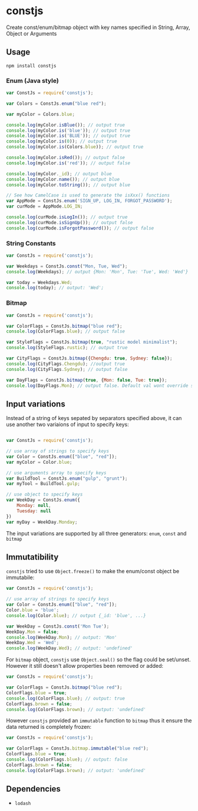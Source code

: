 constjs
========

Create const/enum/bitmap object with key names specified in String, Array, Object or Arguments

## Usage


`npm install constjs`


### Enum (Java style)

```javascript
var ConstJs = require('constjs');

var Colors = ConstJs.enum("blue red");

var myColor = Colors.blue;

console.log(myColor.isBlue()); // output true
console.log(myColor.is('blue')); // output true
console.log(myColor.is('BLUE')); // output true
console.log(myColor.is(0)); // output true
console.log(myColor.is(Colors.blue)); // output true

console.log(myColor.isRed()); // output false
console.log(myColor.is('red')); // output false

console.log(myColor._id); // output blue
console.log(myColor.name()); // output blue
console.log(myColor.toString()); // output blue

// See how CamelCase is used to generate the isXxx() functions
var AppMode = ConstJs.enum('SIGN_UP, LOG_IN, FORGOT_PASSWORD');
var curMode = AppMode.LOG_IN;

console.log(curMode.isLogIn()); // output true
console.log(curMode.isSignUp()); // output false
console.log(curMode.isForgotPassword()); // output false

```

### String Constants

```javascript
var ConstJs = require('constjs');

var Weekdays = ConstJs.const("Mon, Tue, Wed");
console.log(Weekdays); // output {Mon: 'Mon', Tue: 'Tue', Wed: 'Wed'}

var today = Weekdays.Wed;
console.log(today); // output: 'Wed';
```

### Bitmap

```javascript
var ConstJs = require('constjs');

var ColorFlags = ConstJs.bitmap("blue red");
console.log(ColorFlags.blue); // output false

var StyleFlags = ConstJs.bitmap(true, "rustic model minimalist");
console.log(StyleFlags.rustic); // output true

var CityFlags = ConstJs.bitmap({Chengdu: true, Sydney: false});
console.log(CityFlags.Chengdu); //output true
console.log(CityFlags.Sydney); // output false

var DayFlags = ConstJs.bitmap(true, {Mon: false, Tue: true});
console.log(DayFlags.Mon); // output false. Default val wont override specified val if the type is boolean 
```


## Input variations

Instead of a string of keys sepated by separators specified above, it can use another two variaions of input to specify keys:

```javascript

var ConstJs = require('constjs');

// use array of strings to specify keys
var Color = ConstJs.enum(["blue", "red"]);
var myColor = Color.blue;

// use arguments array to specify keys
var BuildTool = ConstJs.enum("gulp", "grunt");
var myTool = BuildTool.gulp;

// use object to specify keys
var WeekDay = ConstJs.enum({
    Monday: null,
    Tuesday: null
})
var myDay = WeekDay.Monday;
```

The input variations are supported by all three generators: `enum`, `const` and `bitmap`


## Immutatibility

`constjs` tried to use `Object.freeze()` to make the enum/const object be immutabile:

```javascript
var ConstJs = require('constjs');

// use array of strings to specify keys
var Color = ConstJs.enum(["blue", "red"]);
Color.blue = 'blue';
console.log(Color.blue); // output {_id: 'blue', ...}

var WeekDay = ConstJs.const('Mon Tue');
WeekDay.Mon = false;
console.log(WeekDay.Mon); // output: 'Mon'
WeekDay.Wed = 'Wed';
console.log(WeekDay.Wed); // output: 'undefined'
```

For `bitmap` object, `constjs` use `Object.seal()` so the flag could be set/unset. However it still doesn't allow properties been removed or added:

```javascript
var ConstJs = require('constjs');

var ColorFlags = ConstJs.bitmap("blue red");
ColorFlags.blue = true;
console.log(ColorFlags.blue); // output: true
ColorFlags.brown = false;
console.log(ColorFlags.brown); // output: 'undefined'
```

However `constjs` provided an `immutable` function to `bitmap` thus it ensure the data returned is completely frozen:

```javascript
var ConstJs = require('constjs');

var ColorFlags = ConstJs.bitmap.immutable("blue red");
ColorFlags.blue = true;
console.log(ColorFlags.blue); // output: false
ColorFlags.brown = false;
console.log(ColorFlags.brown); // output: 'undefined'
```


Dependencies
--------------

* `lodash`